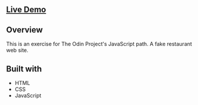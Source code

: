 ## [Live Demo](https://joan-kii.github.io/restaurant-page/)

## Overview
This is an exercise for The Odin Project's JavaScript path. A fake restaurant web site.

## Built with
  - HTML
  - CSS
  - JavaScript
